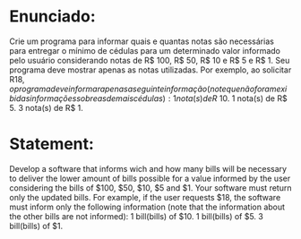 # Enunciado:

Crie um programa para informar quais e quantas notas são necessárias para entregar o mínimo de cédulas
para um determinado valor informado pelo usuário considerando notas de R$ 100, R$ 50, R$ 10 e R$ 5 e R$ 1.
Seu programa deve mostrar apenas as notas utilizadas. Por exemplo, ao solicitar R$18, o programa deve
informar apenas a seguinte informação (note que não foram exibidas informações sobre as demais cédulas): 1
nota(s) de R$ 10. 1 nota(s) de R$ 5. 3 nota(s) de R$ 1.

# Statement:

Develop a software that informs wich and how many bills will be necessary to deliver the lower amount of bills possible for a value informed by the user considering the bills of $100, $50, $10, $5 and $1. Your software must return only the updated bills. For example, if the user requests $18, the software must inform only the following information (note that the information about the other bills are not informed):
1 bill(bills) of $10. 1 bill(bills) of $5. 3 bill(bills) of $1.